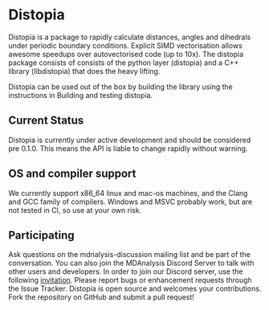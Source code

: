 # Distopia

Distopia is a package to rapidly calculate distances, angles and dihedrals under periodic boundary conditions. Explicit SIMD vectorisation allows awesome speedups over autovectorised code (up to 10x). The distopia package consists of consists of the python layer (distopia) and a C++ library (libdistopia) that does the heavy lifting.

Distopia can be used out of the box by building the library using the instructions in Building and testing distopia.

## Current Status

Distopia is currently under active development and should be considered pre 0.1.0. This means the API is liable to change rapidly without warning.

## OS and compiler support

We currently support x86_64 linux and mac-os machines, and the Clang and GCC family of compilers. Windows and MSVC probably work, but are not tested in CI, so use at your own risk. 


## Participating

Ask questions on the mdnalysis-discussion mailing list and be part of the conversation. You can also join the MDAnalysis Discord Server to talk with other users and developers. In order to join our Discord server, use the following [invitation](https://discord.com/invite/fXTSfDJyxE). Please report bugs or enhancement requests through the Issue Tracker. Distopia is open source and welcomes your contributions. Fork the repository on GitHub and submit a pull request!

